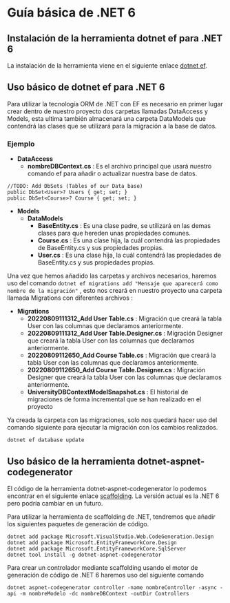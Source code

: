 # Guía básica de .NET 6

## Instalación de la herramienta dotnet ef para .NET 6

La instalación de la herramienta viene en el siguiente enlace [dotnet ef](https://docs.microsoft.com/es-es/ef/core/cli/dotnet).

##  Uso básico de dotnet ef para .NET 6

Para utilizar la tecnología ORM de .NET con EF es necesario en primer lugar crear dentro de nuestro proyecto
dos carpetas llamadas DataAccess y Models, esta ultima también almacenará una carpeta DataModels que contendrá 
las clases que se utilizará para la migración a la base de datos.

### Ejemplo

- **DataAccess**
  - **nombreDBContext.cs** 
    : Es el archivo principal que usará nuestro comando ef para añadir o actualizar nuestra base de datos.

```
//TODO: Add DbSets (Tables of our Data base)
public DbSet<User>? Users { get; set; }
public DbSet<Course>? Course { get; set; }
```

- **Models**
  - **DataModels**
    - **BaseEntity.cs** : Es una clase padre, se utilizará en las demas clases para que hereden unas propiedades comunes.
    - **Course.cs** : Es una clase hija, la cuál contendrá las propiedades de BaseEntity.cs y sus propiedades propias.
    - **User.cs** : Es una clase hija, la cuál contendrá las propiedades de BaseEntity.cs y sus propiedades propias.

Una vez que hemos añadido las carpetas y archivos necesarios, haremos uso del comando 
```dotnet ef migrations add "Mensaje que aparecerá como nombre de la migración"``` , esto nos creará en nuestro proyecto una carpeta llamada Migrations
con diferentes archivos :

- **Migrations**
  - **20220809111312_Add User Table.cs** : Migración que creará la tabla User con las columnas que declaramos anteriormente.
  - **20220809111312_Add User Table.Designer.cs** : Migración Designer que creará la tabla User con las columnas que declaramos anteriormente.
  - **20220809112650_Add Course Table.cs** : Migración que creará la tabla User con las columnas que declaramos anteriormente.
  - **20220809112650_Add Course Table.Designer.cs** : Migración Designer que creará la tabla User con las columnas que declaramos anteriormente.
  - **UniversityDBContextModelSnapshot.cs** : El historial de migraciones de forma incremental que se han realizado en el proyecto

Ya creada la carpeta con las migraciones, solo nos quedará hacer uso del comando siguiente 
para ejecutar la migración con los cambios realizados.

```
dotnet ef database update 
```

## Uso básico de la herramienta dotnet-aspnet-codegenerator

El código de la herramienta dotnet-aspnet-codegenerator lo podemos encontrar en el siguiente
enlace [scaffolding](https://docs.microsoft.com/es-es/aspnet/core/tutorials/first-web-api?view=aspnetcore-6.0&tabs=visual-studio).
La versión actual es la .NET 6 pero podría cambiar en un futuro.

Para utilizar la herramienta de scaffolding de .NET, tendremos que añadir los siguientes
paquetes de generación de código.

```
dotnet add package Microsoft.VisualStudio.Web.CodeGeneration.Design
dotnet add package Microsoft.EntityFrameworkCore.Design
dotnet add package Microsoft.EntityFrameworkCore.SqlServer
dotnet tool install -g dotnet-aspnet-codegenerator
```

Para crear un controlador mediante scaffolding usando el motor de generación de código
de .NET 6 haremos uso del siguiente comando

```
dotnet aspnet-codegenerator controller -name nombreController -async -api -m nombreModelo -dc nombreDBContext -outDir Controllers
```